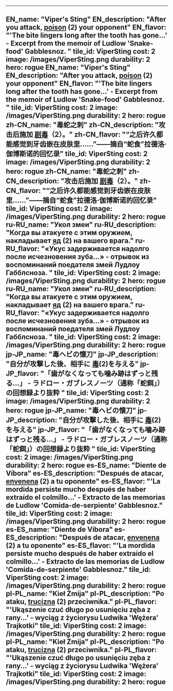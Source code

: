 ---

EN_name: "Viper's Sting"
EN_description: "After you attack,  <u>poison</u> (2) your opponent"
EN_flavor: "'The bite lingers long after the tooth has gone...' - Excerpt from the memoir of Ludlow 'Snake-food' Gabblesnoz. "
tile_id: ViperSting
cost: 2
image: /images/ViperSting.png
durability: 2
hero: rogue
EN_name: "Viper's Sting"
EN_description: "After you attack,  <u>poison</u> (2) your opponent"
EN_flavor: "'The bite lingers long after the tooth has gone...' - Excerpt from the memoir of Ludlow 'Snake-food' Gabblesnoz. "
tile_id: ViperSting
cost: 2
image: /images/ViperSting.png
durability: 2
hero: rogue
zh-CN_name: "毒蛇之刺"
zh-CN_description: "攻击后施加 <u>剧毒</u>（2）。"
zh-CN_flavor: "“之后许久都能感觉到牙齿嵌在皮肤里……”——摘自“蛇食”拉德洛·伽博斯诺的回忆录"
tile_id: ViperSting
cost: 2
image: /images/ViperSting.png
durability: 2
hero: rogue
zh-CN_name: "毒蛇之刺"
zh-CN_description: "攻击后施加 <u>剧毒</u>（2）。"
zh-CN_flavor: "“之后许久都能感觉到牙齿嵌在皮肤里……”——摘自“蛇食”拉德洛·伽博斯诺的回忆录"
tile_id: ViperSting
cost: 2
image: /images/ViperSting.png
durability: 2
hero: rogue
ru-RU_name: "Укол змеи"
ru-RU_description: "Когда вы атакуете с этим оружием, накладывает  <u>яд</u> (2) на вашего врага."
ru-RU_flavor: "«Укус задерживается надолго после исчезновения зуба...» - отрывок из воспоминаний поедателя змей Лудлоу Габблсноза. "
tile_id: ViperSting
cost: 2
image: /images/ViperSting.png
durability: 2
hero: rogue
ru-RU_name: "Укол змеи"
ru-RU_description: "Когда вы атакуете с этим оружием, накладывает  <u>яд</u> (2) на вашего врага."
ru-RU_flavor: "«Укус задерживается надолго после исчезновения зуба...» - отрывок из воспоминаний поедателя змей Лудлоу Габблсноза. "
tile_id: ViperSting
cost: 2
image: /images/ViperSting.png
durability: 2
hero: rogue
jp-JP_name: "毒ヘビの懐刀"
jp-JP_description: "自分が攻撃した後、相手に <u>毒</u>(2)を与える"
jp-JP_flavor: "「歯がなくなっても噛み跡はずっと残る…」 - ラドロー・ガブレスノーツ（通称「蛇餌」）の回想録より抜粋 "
tile_id: ViperSting
cost: 2
image: /images/ViperSting.png
durability: 2
hero: rogue
jp-JP_name: "毒ヘビの懐刀"
jp-JP_description: "自分が攻撃した後、相手に <u>毒</u>(2)を与える"
jp-JP_flavor: "「歯がなくなっても噛み跡はずっと残る…」 - ラドロー・ガブレスノーツ（通称「蛇餌」）の回想録より抜粋 "
tile_id: ViperSting
cost: 2
image: /images/ViperSting.png
durability: 2
hero: rogue
es-ES_name: "Diente de Víbora"
es-ES_description: "Después de atacar,  <u>envenena</u> (2) a tu oponente"
es-ES_flavor: "'La mordida persiste mucho después de haber extraído el colmillo...' - Extracto de las memorias de Ludlow 'Comida-de-serpiente' Gabblesnoz."
tile_id: ViperSting
cost: 2
image: /images/ViperSting.png
durability: 2
hero: rogue
es-ES_name: "Diente de Víbora"
es-ES_description: "Después de atacar,  <u>envenena</u> (2) a tu oponente"
es-ES_flavor: "'La mordida persiste mucho después de haber extraído el colmillo...' - Extracto de las memorias de Ludlow 'Comida-de-serpiente' Gabblesnoz."
tile_id: ViperSting
cost: 2
image: /images/ViperSting.png
durability: 2
hero: rogue
pl-PL_name: "Kieł Żmija"
pl-PL_description: "Po ataku,  <u>trucizna</u> (2) przeciwnika."
pl-PL_flavor: "'Ukąszenie czuć długo po usunięciu zęba z rany...' - wyciąg z życiorysu Ludwika 'Wężera' Trajkotki"
tile_id: ViperSting
cost: 2
image: /images/ViperSting.png
durability: 2
hero: rogue
pl-PL_name: "Kieł Żmija"
pl-PL_description: "Po ataku,  <u>trucizna</u> (2) przeciwnika."
pl-PL_flavor: "'Ukąszenie czuć długo po usunięciu zęba z rany...' - wyciąg z życiorysu Ludwika 'Wężera' Trajkotki"
tile_id: ViperSting
cost: 2
image: /images/ViperSting.png
durability: 2
hero: rogue
---